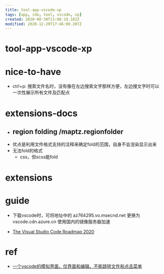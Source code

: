 ```yaml
---
title: tool-app-vscode-xp
tags: [app, ide, tool, vscode, xp]
created: 2020-08-30T13:08:19.102Z
modified: 2020-12-29T17:46:00.207Z
---
```


# tool-app-vscode-xp

# nice-to-have

- ctrl+p: 搜索文件名时，没有像在左边搜索文字那样方便，左边搜文字时可以一次性展示所有文件及匹配点
# extensions-docs
- ## region folding /maptz.regionfolder
- 优点是利用文件格式支持的注释来确定fold的范围，自身不会渲染显示出来
- 无法fold的格式
  - css，但scss能fold
# extensions

# guide

- 下载vscode时，可将地址中的 az764295.vo.msecnd.net 更换为  vscode.cdn.azure.cn 使用国内的镜像服务器加速

- [The Visual Studio Code Roadmap 2020](https://github.com/microsoft/vscode/wiki/Roadmap)
# ref
- [一个vscode的模拟界面，仅界面和编辑，不能跳转文件和点击菜单](https://remoteok.io/vscode)
